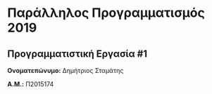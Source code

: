 # Παράλληλος Προγραμματισμός 2019
## Προγραμματιστική Εργασία #1

**Ονοματεπώνυμο:** Δημήτριος Σταμάτης

**Α.Μ.:** Π2015174


